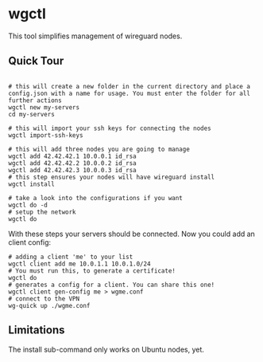 # wgctl

This tool simplifies management of wireguard nodes.


## Quick Tour

```

# this will create a new folder in the current directory and place a config.json with a name for usage. You must enter the folder for all further actions
wgctl new my-servers
cd my-servers

# this will import your ssh keys for connecting the nodes
wgctl import-ssh-keys

# this will add three nodes you are going to manage
wgctl add 42.42.42.1 10.0.0.1 id_rsa
wgctl add 42.42.42.2 10.0.0.2 id_rsa
wgctl add 42.42.42.3 10.0.0.3 id_rsa
# this step ensures your nodes will have wireguard install
wgctl install

# take a look into the configurations if you want
wgctl do -d
# setup the network
wgctl do
```

With these steps your servers should be connected. Now you could add an client config:

```
# adding a client 'me' to your list
wgctl client add me 10.0.1.1 10.0.1.0/24
# You must run this, to generate a certificate!
wgctl do
# generates a config for a client. You can share this one!
wgctl client gen-config me > wgme.conf
# connect to the VPN
wg-quick up ./wgme.conf
```


## Limitations

The install sub-command only works on Ubuntu nodes, yet.
